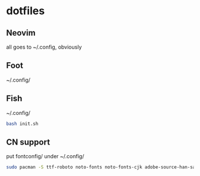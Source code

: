 # dotfiles

## Neovim

all goes to ~/.config, obviously

## Foot

~/.config/

## Fish

~/.config/

```sh
bash init.sh
```

## CN support

put fontconfig/ under ~/.config/

```sh
sudo pacman -S ttf-roboto noto-fonts noto-fonts-cjk adobe-source-han-sans-cn-fonts adobe-source-han-serif-cn-fonts ttf-dejavu
```
